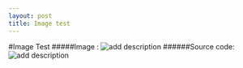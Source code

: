 ```yaml
---
layout: post
title: Image test
---
```

#Image Test
#####Image :
![add description](http://www.google.com/images/logo.gif)
######Source code:
	![add description](http://www.google.com/image/logo.gif)
